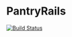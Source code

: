 # PantryRails
[![Build Status](https://travis-ci.org/ChicoState/PantryRails.svg?branch=travis)](https://travis-ci.org/ChicoState/PantryRails)

